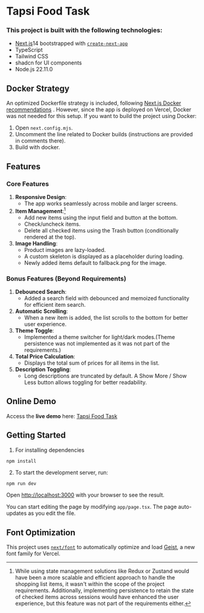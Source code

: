 # Tapsi Food Task

### This project is built with the following technologies:

- [Next.js](https://nextjs.org)14 bootstrapped with [`create-next-app`](https://nextjs.org/docs/app/api-reference/cli/create-next-app)
- TypeScript
- Tailwind CSS
- shadcn for UI components
- Node.js 22.11.0

## Docker Strategy

An optimized Dockerfile strategy is included, following [Next.js Docker recommendations](https://github.com/vercel/next.js/blob/canary/examples/with-docker/Dockerfile) .
However, since the app is deployed on Vercel, Docker was not needed for this setup.
If you want to build the project using Docker:

1. Open `next.config.mjs`.
2. Uncomment the line related to Docker builds (instructions are provided in comments there).
3. Build with docker.

## Features

### Core Features

1. **Responsive Design**:
   - The app works seamlessly across mobile and larger screens.
2. **Item Management**:[^1]
   - Add new items using the input field and button at the bottom.
   - Check/uncheck items.
   - Delete all checked items using the Trash button (conditionally rendered at the top).
3. **Image Handling**:
   - Product images are lazy-loaded.
   - A custom skeleton is displayed as a placeholder during loading.
   - Newly added items default to fallback.png for the image.

### Bonus Features (Beyond Requirements)

1. **Debounced Search**:
   - Added a search field with debounced and memoized functionality for efficient item search.
2. **Automatic Scrolling**:
   - When a new item is added, the list scrolls to the bottom for better user experience.
3. **Theme Toggle**:
   - Implemented a theme switcher for light/dark modes.(Theme persistence was not implemented as it was not part of the requirements.)
4. **Total Price Calculation**:
   - Displays the total sum of prices for all items in the list.
5. **Description Toggling**:
   - Long descriptions are truncated by default. A Show More / Show Less button allows toggling for better readability.

## Online Demo

Access the **live demo** here: [Tapsi Food Task](https://tpsfd-task.vercel.app/)

## Getting Started

1. For installing dependencies

```
npm install
```

2. To start the development server, run:

```bash
npm run dev
```

Open [http://localhost:3000](http://localhost:3000) with your browser to see the result.

You can start editing the page by modifying `app/page.tsx`. The page auto-updates as you edit the file.

## Font Optimization

This project uses [`next/font`](https://nextjs.org/docs/app/building-your-application/optimizing/fonts) to automatically optimize and load [Geist](https://vercel.com/font), a new font family for Vercel.

[^1]: While using state management solutions like Redux or Zustand would have been a more scalable and efficient approach to handle the shopping list items, it wasn't within the scope of the project requirements. Additionally, implementing persistence to retain the state of checked items across sessions would have enhanced the user experience, but this feature was not part of the requirements either.

